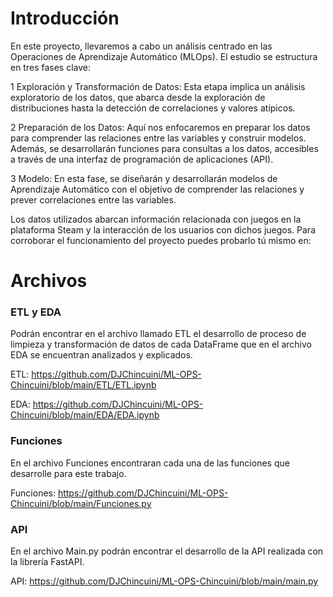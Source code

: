 # Introducción

En este proyecto, llevaremos a cabo un análisis centrado en las Operaciones de Aprendizaje Automático (MLOps). El estudio se estructura en tres fases clave:

1 Exploración y Transformación de Datos: Esta etapa implica un análisis exploratorio de los datos, que abarca desde la exploración de distribuciones hasta la detección de correlaciones y valores atípicos.

2 Preparación de los Datos: Aquí nos enfocaremos en preparar los datos para comprender las relaciones entre las variables y construir modelos. Además, se desarrollarán funciones para consultas a los datos, accesibles a través de una interfaz de programación de aplicaciones (API).

3 Modelo: En esta fase, se diseñarán y desarrollarán modelos de Aprendizaje Automático con el objetivo de comprender las relaciones y prever correlaciones entre las variables.

Los datos utilizados abarcan información relacionada con juegos en la plataforma Steam y la interacción de los usuarios con dichos juegos. Para corroborar el funcionamiento del proyecto puedes probarlo tú mismo en: 


# Archivos
### ETL y EDA

Podrán encontrar en el archivo llamado ETL el desarrollo de proceso de limpieza y transformación de datos de cada DataFrame que en el archivo EDA se encuentran analizados y explicados.

ETL: https://github.com/DJChincuini/ML-OPS-Chincuini/blob/main/ETL/ETL.ipynb

EDA: https://github.com/DJChincuini/ML-OPS-Chincuini/blob/main/EDA/EDA.ipynb



### Funciones

En el archivo Funciones encontraran cada una de las funciones que desarrolle para este trabajo.

Funciones: https://github.com/DJChincuini/ML-OPS-Chincuini/blob/main/Funciones.py



### API

En el archivo Main.py podrán encontrar el desarrollo de la API realizada con la librería FastAPI.

API: https://github.com/DJChincuini/ML-OPS-Chincuini/blob/main/main.py